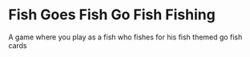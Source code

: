 # Fish Goes Fish Go Fish Fishing

A game where you play as a fish who fishes for his fish themed go fish cards